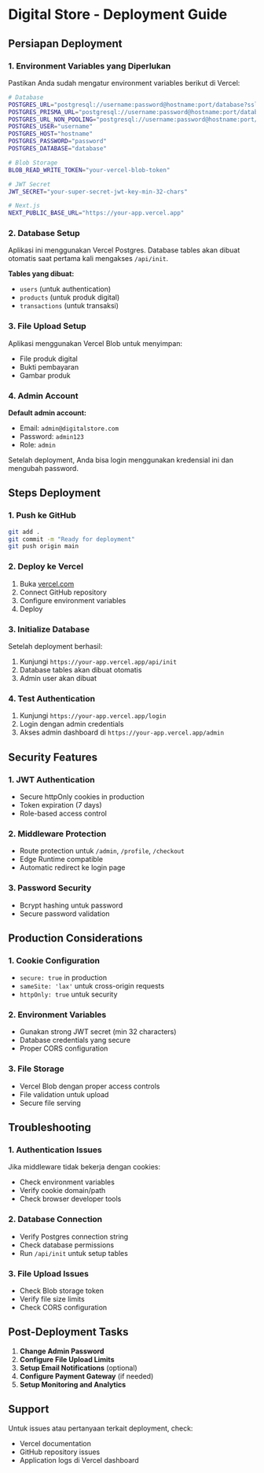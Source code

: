 # Digital Store - Deployment Guide

## Persiapan Deployment

### 1. Environment Variables yang Diperlukan

Pastikan Anda sudah mengatur environment variables berikut di Vercel:

```bash
# Database
POSTGRES_URL="postgresql://username:password@hostname:port/database?sslmode=require"
POSTGRES_PRISMA_URL="postgresql://username:password@hostname:port/database?sslmode=require&pgbouncer=true&connect_timeout=15"
POSTGRES_URL_NON_POOLING="postgresql://username:password@hostname:port/database?sslmode=require"
POSTGRES_USER="username"
POSTGRES_HOST="hostname"
POSTGRES_PASSWORD="password"
POSTGRES_DATABASE="database"

# Blob Storage
BLOB_READ_WRITE_TOKEN="your-vercel-blob-token"

# JWT Secret
JWT_SECRET="your-super-secret-jwt-key-min-32-chars"

# Next.js
NEXT_PUBLIC_BASE_URL="https://your-app.vercel.app"
```

### 2. Database Setup

Aplikasi ini menggunakan Vercel Postgres. Database tables akan dibuat otomatis saat pertama kali mengakses `/api/init`.

**Tables yang dibuat:**
- `users` (untuk authentication)
- `products` (untuk produk digital)
- `transactions` (untuk transaksi)

### 3. File Upload Setup

Aplikasi menggunakan Vercel Blob untuk menyimpan:
- File produk digital
- Bukti pembayaran
- Gambar produk

### 4. Admin Account

**Default admin account:**
- Email: `admin@digitalstore.com`
- Password: `admin123`
- Role: `admin`

Setelah deployment, Anda bisa login menggunakan kredensial ini dan mengubah password.

## Steps Deployment

### 1. Push ke GitHub
```bash
git add .
git commit -m "Ready for deployment"
git push origin main
```

### 2. Deploy ke Vercel
1. Buka [vercel.com](https://vercel.com)
2. Connect GitHub repository
3. Configure environment variables
4. Deploy

### 3. Initialize Database
Setelah deployment berhasil:
1. Kunjungi `https://your-app.vercel.app/api/init`
2. Database tables akan dibuat otomatis
3. Admin user akan dibuat

### 4. Test Authentication
1. Kunjungi `https://your-app.vercel.app/login`
2. Login dengan admin credentials
3. Akses admin dashboard di `https://your-app.vercel.app/admin`

## Security Features

### 1. JWT Authentication
- Secure httpOnly cookies in production
- Token expiration (7 days)
- Role-based access control

### 2. Middleware Protection
- Route protection untuk `/admin`, `/profile`, `/checkout`
- Edge Runtime compatible
- Automatic redirect ke login page

### 3. Password Security
- Bcrypt hashing untuk password
- Secure password validation

## Production Considerations

### 1. Cookie Configuration
- `secure: true` in production
- `sameSite: 'lax'` untuk cross-origin requests
- `httpOnly: true` untuk security

### 2. Environment Variables
- Gunakan strong JWT secret (min 32 characters)
- Database credentials yang secure
- Proper CORS configuration

### 3. File Storage
- Vercel Blob dengan proper access controls
- File validation untuk upload
- Secure file serving

## Troubleshooting

### 1. Authentication Issues
Jika middleware tidak bekerja dengan cookies:
- Check environment variables
- Verify cookie domain/path
- Check browser developer tools

### 2. Database Connection
- Verify Postgres connection string
- Check database permissions
- Run `/api/init` untuk setup tables

### 3. File Upload Issues
- Check Blob storage token
- Verify file size limits
- Check CORS configuration

## Post-Deployment Tasks

1. **Change Admin Password**
2. **Configure File Upload Limits**
3. **Setup Email Notifications** (optional)
4. **Configure Payment Gateway** (if needed)
5. **Setup Monitoring and Analytics**

## Support

Untuk issues atau pertanyaan terkait deployment, check:
- Vercel documentation
- GitHub repository issues
- Application logs di Vercel dashboard
